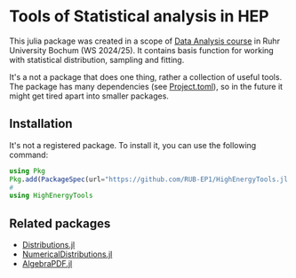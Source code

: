 # Tools of Statistical analysis in HEP

This julia package was created in a scope of [Data Analysis course](https://github.com/RUB-EP1/ExercisesDataAnalysisWS2425) in Ruhr University Bochum (WS 2024/25).
It contains basis function for working with statistical distribution, sampling and fitting.

It's a not a package that does one thing, rather a collection of useful tools.
The package has many dependencies (see [Project.toml](Project.toml)), so in the future it might get tired apart into smaller packages.

## Installation

It's not a registered package. To install it, you can use the following command:

```julia
using Pkg
Pkg.add(PackageSpec(url="https://github.com/RUB-EP1/HighEnergyTools.jl.git"))
#
using HighEnergyTools
```

## Related packages

- [Distributions.jl](https://github.com/JuliaStats/Distributions.jl)
- [NumericalDistributions.jl](https://github.com/mmikhasenko/NumericalDistributions.jl)
- [AlgebraPDF.jl](https://github.com/mmikhasenko/AlgebraPDF.jl)
